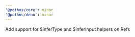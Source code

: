 ```yaml
---
'@pothos/core': minor
'@pothos/deno': minor
---
```


Add support for $inferType and $inferInput helpers on Refs

